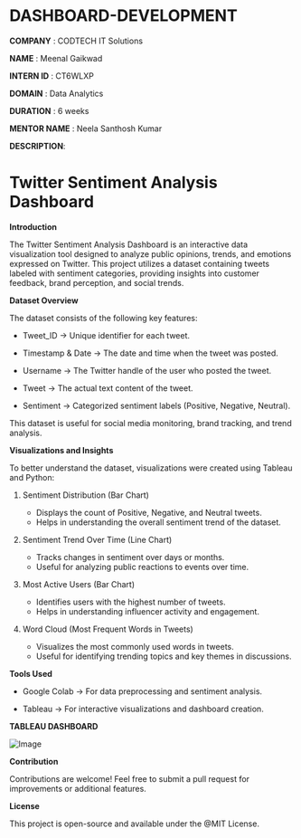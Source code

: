 # DASHBOARD-DEVELOPMENT

**COMPANY** : CODTECH IT Solutions

**NAME** : Meenal Gaikwad

**INTERN ID** : CT6WLXP

**DOMAIN** : Data Analytics

**DURATION** : 6 weeks

**MENTOR NAME** : Neela Santhosh Kumar

**DESCRIPTION**: 

# Twitter Sentiment Analysis Dashboard

**Introduction**

The Twitter Sentiment Analysis Dashboard is an interactive data visualization tool designed to analyze public opinions, trends, and emotions expressed on Twitter. This project utilizes a dataset containing tweets labeled with sentiment categories, providing insights into customer feedback, brand perception, and social trends.

**Dataset Overview**

The dataset consists of the following key features:

* Tweet_ID → Unique identifier for each tweet.

* Timestamp & Date → The date and time when the tweet was posted.

* Username → The Twitter handle of the user who posted the tweet.

* Tweet → The actual text content of the tweet.

* Sentiment → Categorized sentiment labels (Positive, Negative, Neutral).

This dataset is useful for social media monitoring, brand tracking, and trend analysis.

**Visualizations and Insights**

To better understand the dataset, visualizations were created using Tableau and Python:

1. Sentiment Distribution (Bar Chart)

   * Displays the count of Positive, Negative, and Neutral tweets.
   * Helps in understanding the overall sentiment trend of the dataset.

2. Sentiment Trend Over Time (Line Chart)

   * Tracks changes in sentiment over days or months.
   * Useful for analyzing public reactions to events over time.

3. Most Active Users (Bar Chart)

   * Identifies users with the highest number of tweets.
   * Helps in understanding influencer activity and engagement.

4. Word Cloud (Most Frequent Words in Tweets)

   * Visualizes the most commonly used words in tweets.
   *  Useful for identifying trending topics and key themes in discussions.

**Tools Used**

* Google Colab → For data preprocessing and sentiment analysis.

* Tableau → For interactive visualizations and dashboard creation.

**TABLEAU DASHBOARD**

![Image](https://github.com/user-attachments/assets/7495aa24-e7bf-41c5-9bfb-b34c55199d86)

**Contribution**

Contributions are welcome! Feel free to submit a pull request for improvements or additional features.

**License**

This project is open-source and available under the @MIT License.

